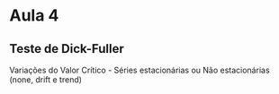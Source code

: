 # Aula 4 
## Teste de Dick-Fuller
Variações do Valor Crítico - Séries estacionárias ou Não estacionárias
(none, drift e trend)
